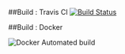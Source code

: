 ##Build : Travis CI
[![Build Status](https://travis-ci.org/Mtuthuko/React.svg?branch=master)](https://travis-ci.org/Mtuthuko/React)

##Build : Docker

![Docker Automated build](https://img.shields.io/docker/automated/mtuthuko/react)


